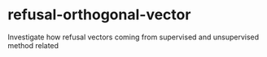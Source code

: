 # refusal-orthogonal-vector
Investigate how refusal vectors coming from supervised and unsupervised method related
